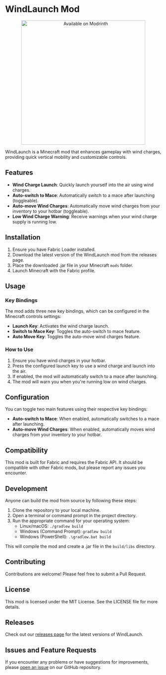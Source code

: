 # WindLaunch Mod

<p align="center">
  <a href="https://modrinth.com/mod/windlaunch">
    <img src="https://img.shields.io/badge/Available%20on-Modrinth-1bd96a?style=for-the-badge&scale=1.5" alt="Available on Modrinth" width="400">
  </a>
</p>

WindLaunch is a Minecraft mod that enhances gameplay with wind charges, providing quick vertical mobility and customizable controls.

## Features

- **Wind Charge Launch**: Quickly launch yourself into the air using wind charges.
- **Auto-switch to Mace**: Automatically switch to a mace after launching (toggleable).
- **Auto-move Wind Charges**: Automatically move wind charges from your inventory to your hotbar (toggleable).
- **Low Wind Charge Warning**: Receive warnings when your wind charge supply is running low.

## Installation

1. Ensure you have Fabric Loader installed.
2. Download the latest version of the WindLaunch mod from the releases page.
3. Place the downloaded .jar file in your Minecraft `mods` folder.
4. Launch Minecraft with the Fabric profile.

## Usage

### Key Bindings

The mod adds three new key bindings, which can be configured in the Minecraft controls settings:

- **Launch Key**: Activates the wind charge launch.
- **Switch to Mace Key**: Toggles the auto-switch to mace feature.
- **Auto Move Key**: Toggles the auto-move wind charges feature.

### How to Use

1. Ensure you have wind charges in your hotbar.
2. Press the configured launch key to use a wind charge and launch into the air.
3. If enabled, the mod will automatically switch to a mace after launching.
4. The mod will warn you when you're running low on wind charges.

## Configuration

You can toggle two main features using their respective key bindings:

- **Auto-switch to Mace**: When enabled, automatically switches to a mace after launching.
- **Auto-move Wind Charges**: When enabled, automatically moves wind charges from your inventory to your hotbar.

## Compatibility

This mod is built for Fabric and requires the Fabric API. It should be compatible with other Fabric mods, but please report any issues you encounter.

## Development

Anyone can build the mod from source by following these steps:

1. Clone the repository to your local machine.
2. Open a terminal or command prompt in the project directory.
3. Run the appropriate command for your operating system:
   - Linux/macOS: `./gradlew build`
   - Windows (Command Prompt): `gradlew build`
   - Windows (PowerShell): `.\gradlew.bat build`

This will compile the mod and create a .jar file in the `build/libs` directory.

## Contributing

Contributions are welcome! Please feel free to submit a Pull Request.

## License

This mod is licensed under the MIT License. See the LICENSE file for more details.

## Releases

Check out our [releases page](https://github.com/Carloplayz/WindLaunch/releases) for the latest versions of WindLaunch.

## Issues and Feature Requests

If you encounter any problems or have suggestions for improvements, please [open an issue](https://github.com/Carloplayz/WindLaunch/issues/new/choose) on our GitHub repository.
